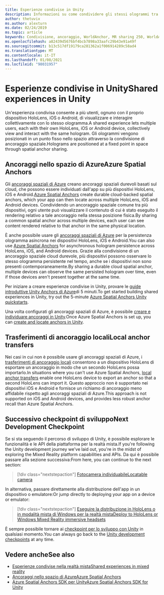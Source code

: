 ```yaml
---
title: Esperienze condivise in Unity
description: Informazioni su come condividere gli stessi ologrammi tra più utenti in un'applicazione Unity con gli ancoraggi spaziali di Azure.
author: thetuvix
ms.author: alexturn
ms.date: 02/24/2019
ms.topic: article
keywords: Condivisione, ancoraggio, WorldAnchor, MR sharing 250, WorldAnchorTransferBatch, SpatialPerception, Azure, ancoraggi spaziali di Azure, ASA, auricolare realtà mista, auricolare di realtà mista di Windows, auricolare della realtà virtuale
ms.openlocfilehash: a82439d5676bf4bcb7898a33aafc29b43e91a49f
ms.sourcegitcommit: b13c517df19179ca281362a1f006914289c58ad4
ms.translationtype: MT
ms.contentlocale: it-IT
ms.lasthandoff: 01/08/2021
ms.locfileid: "98031957"
---
```

# <a name="shared-experiences-in-unity"></a><span data-ttu-id="fd01c-104">Esperienze condivise in Unity</span><span class="sxs-lookup"><span data-stu-id="fd01c-104">Shared experiences in Unity</span></span>

<span data-ttu-id="fd01c-105">Un'esperienza condivisa consente a più utenti, ognuno con il proprio dispositivo HoloLens, iOS o Android, di visualizzare e interagire collettivamente con lo stesso ologramma.</span><span class="sxs-lookup"><span data-stu-id="fd01c-105">A shared experience lets multiple users, each with their own HoloLens, iOS or Android device, collectively view and interact with the same hologram.</span></span> <span data-ttu-id="fd01c-106">Gli ologrammi vengono posizionati in un punto fisso nello spazio attraverso la condivisione di ancoraggio spaziale.</span><span class="sxs-lookup"><span data-stu-id="fd01c-106">Holograms are positioned at a fixed point in space through spatial anchor sharing.</span></span>

## <a name="azure-spatial-anchors"></a><span data-ttu-id="fd01c-107">Ancoraggi nello spazio di Azure</span><span class="sxs-lookup"><span data-stu-id="fd01c-107">Azure Spatial Anchors</span></span>

<span data-ttu-id="fd01c-108">Gli <a href="https://docs.microsoft.com/azure/spatial-anchors/overview" target="_blank">ancoraggi spaziali di Azure</a> creano ancoraggi spaziali durevoli basati sul cloud, che possono essere individuati dall'app su più dispositivi HoloLens, iOS e Android.</span><span class="sxs-lookup"><span data-stu-id="fd01c-108"><a href="https://docs.microsoft.com/azure/spatial-anchors/overview" target="_blank">Azure Spatial Anchors</a> create durable cloud-backed spatial anchors, which your app can then locate across multiple HoloLens, iOS and Android devices.</span></span>  <span data-ttu-id="fd01c-109">Condividendo un ancoraggio spaziale comune tra più dispositivi, ogni utente può visualizzare il contenuto di cui è stato eseguito il rendering relativo a tale ancoraggio nella stessa posizione fisica.</span><span class="sxs-lookup"><span data-stu-id="fd01c-109">By sharing a common spatial anchor across multiple devices, each user can see content rendered relative to that anchor in the same physical location.</span></span> 

<span data-ttu-id="fd01c-110">È anche possibile usare gli <a href="https://docs.microsoft.com/azure/spatial-anchors/overview" target="_blank">ancoraggi spaziali di Azure</a> per la persistenza ologramma asincrona nei dispositivi HoloLens, iOS e Android.</span><span class="sxs-lookup"><span data-stu-id="fd01c-110">You can also use <a href="https://docs.microsoft.com/azure/spatial-anchors/overview" target="_blank">Azure Spatial Anchors</a> for asynchronous hologram persistence across HoloLens, iOS, and Android devices.</span></span>  <span data-ttu-id="fd01c-111">Grazie alla condivisione di un ancoraggio spaziale cloud durevole, più dispositivi possono osservare lo stesso ologramma persistente nel tempo, anche se i dispositivi non sono presenti contemporaneamente.</span><span class="sxs-lookup"><span data-stu-id="fd01c-111">By sharing a durable cloud spatial anchor, multiple devices can observe the same persisted hologram over time, even if those devices aren't present together at the same time.</span></span>

<span data-ttu-id="fd01c-112">Per iniziare a creare esperienze condivise in Unity, provare le <a href="https://docs.microsoft.com/azure/spatial-anchors/unity-overview" target="_blank">guide introduttive Unity Anchors di Azure</a>di 5 minuti.</span><span class="sxs-lookup"><span data-stu-id="fd01c-112">To get started building shared experiences in Unity, try out the 5-minute <a href="https://docs.microsoft.com/azure/spatial-anchors/unity-overview" target="_blank">Azure Spatial Anchors Unity quickstarts</a>.</span></span>

<span data-ttu-id="fd01c-113">Una volta configurati gli ancoraggi spaziali di Azure, è possibile <a href="https://docs.microsoft.com/azure/spatial-anchors/concepts/create-locate-anchors-unity" target="_blank">creare e individuare ancoraggi in Unity</a>.</span><span class="sxs-lookup"><span data-stu-id="fd01c-113">Once Azure Spatial Anchors is set up, you can <a href="https://docs.microsoft.com/azure/spatial-anchors/concepts/create-locate-anchors-unity" target="_blank">create and locate anchors in Unity</a>.</span></span>

## <a name="local-anchor-transfers"></a><span data-ttu-id="fd01c-114">Trasferimenti di ancoraggio locali</span><span class="sxs-lookup"><span data-stu-id="fd01c-114">Local anchor transfers</span></span>

<span data-ttu-id="fd01c-115">Nei casi in cui non è possibile usare gli ancoraggi spaziali di Azure, i [trasferimenti di ancoraggio locali](../../out-of-scope/local-anchor-transfers-in-unity.md) consentono a un dispositivo HoloLens di esportare un ancoraggio in modo che un secondo HoloLens possa importarlo.</span><span class="sxs-lookup"><span data-stu-id="fd01c-115">In situations where you can't use Azure Spatial Anchors, [local anchor transfers](../../out-of-scope/local-anchor-transfers-in-unity.md) enable one HoloLens device to export an anchor so that a second HoloLens can import it.</span></span>  <span data-ttu-id="fd01c-116">Questo approccio non è supportato nei dispositivi iOS e Android e fornisce un richiamo di ancoraggio meno affidabile rispetto agli ancoraggi spaziali di Azure.</span><span class="sxs-lookup"><span data-stu-id="fd01c-116">This approach is not supported on iOS and Android devices, and provides less robust anchor recall than Azure Spatial Anchors.</span></span>

## <a name="next-development-checkpoint"></a><span data-ttu-id="fd01c-117">Successivo checkpoint di sviluppo</span><span class="sxs-lookup"><span data-stu-id="fd01c-117">Next Development Checkpoint</span></span>

<span data-ttu-id="fd01c-118">Se si sta seguendo il percorso di sviluppo di Unity, è possibile esplorare le funzionalità e le API della piattaforma per la realtà mista.</span><span class="sxs-lookup"><span data-stu-id="fd01c-118">If you're following the Unity development journey we've laid out, you're in the midst of exploring the Mixed Reality platform capabilities and APIs.</span></span> <span data-ttu-id="fd01c-119">Da qui è possibile passare alla sezione successiva:</span><span class="sxs-lookup"><span data-stu-id="fd01c-119">From here, you can continue to the next section:</span></span>

> [!div class="nextstepaction"]
> [<span data-ttu-id="fd01c-120">Fotocamera individuabile</span><span class="sxs-lookup"><span data-stu-id="fd01c-120">Locatable camera</span></span>](locatable-camera-in-unity.md)

<span data-ttu-id="fd01c-121">In alternativa, passare direttamente alla distribuzione dell'app in un dispositivo o emulatore:</span><span class="sxs-lookup"><span data-stu-id="fd01c-121">Or jump directly to deploying your app on a device or emulator:</span></span>

> [!div class="nextstepaction"]
> [<span data-ttu-id="fd01c-122">Eseguire la distribuzione in HoloLens o in modalità mista di Windows per la realtà mista</span><span class="sxs-lookup"><span data-stu-id="fd01c-122">Deploy to HoloLens or Windows Mixed Reality immersive headsets</span></span>](../platform-capabilities-and-apis/using-visual-studio.md)

<span data-ttu-id="fd01c-123">È sempre possibile tornare ai [checkpoint per lo sviluppo con Unity](unity-development-overview.md#3-platform-capabilities-and-apis) in qualsiasi momento.</span><span class="sxs-lookup"><span data-stu-id="fd01c-123">You can always go back to the [Unity development checkpoints](unity-development-overview.md#3-platform-capabilities-and-apis) at any time.</span></span>

## <a name="see-also"></a><span data-ttu-id="fd01c-124">Vedere anche</span><span class="sxs-lookup"><span data-stu-id="fd01c-124">See also</span></span>
* [<span data-ttu-id="fd01c-125">Esperienze condivise nella realtà mista</span><span class="sxs-lookup"><span data-stu-id="fd01c-125">Shared experiences in mixed reality</span></span>](../platform-capabilities-and-apis/shared-experiences-in-mixed-reality.md)
* <span data-ttu-id="fd01c-126"><a href="https://docs.microsoft.com/azure/spatial-anchors" target="_blank">Ancoraggi nello spazio di Azure</a></span><span class="sxs-lookup"><span data-stu-id="fd01c-126"><a href="https://docs.microsoft.com/azure/spatial-anchors" target="_blank">Azure Spatial Anchors</a></span></span>
* <span data-ttu-id="fd01c-127"><a href="https://docs.microsoft.com/dotnet/api/Microsoft.Azure.SpatialAnchors" target="_blank">Azure Spatial Anchors SDK per Unity</a></span><span class="sxs-lookup"><span data-stu-id="fd01c-127"><a href="https://docs.microsoft.com/dotnet/api/Microsoft.Azure.SpatialAnchors" target="_blank">Azure Spatial Anchors SDK for Unity</a></span></span>
